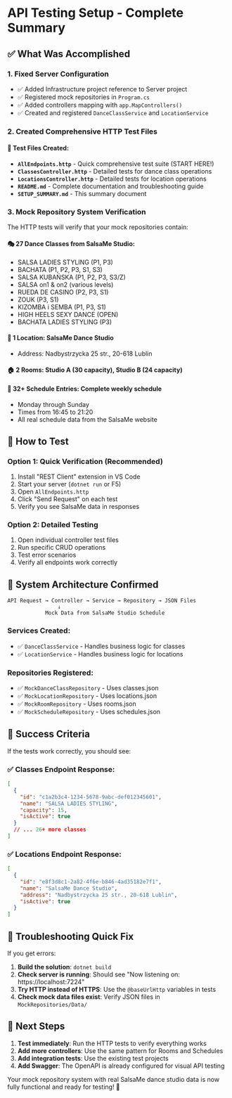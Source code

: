 # API Testing Setup - Complete Summary

## ✅ What Was Accomplished

### 1. **Fixed Server Configuration**
- ✅ Added Infrastructure project reference to Server project
- ✅ Registered mock repositories in `Program.cs`
- ✅ Added controllers mapping with `app.MapControllers()`
- ✅ Created and registered `DanceClassService` and `LocationService`

### 2. **Created Comprehensive HTTP Test Files**

#### 📁 Test Files Created:
- **`AllEndpoints.http`** - Quick comprehensive test suite (START HERE!)
- **`ClassesController.http`** - Detailed tests for dance class operations
- **`LocationsController.http`** - Detailed tests for location operations  
- **`README.md`** - Complete documentation and troubleshooting guide
- **`SETUP_SUMMARY.md`** - This summary document

### 3. **Mock Repository System Verification**

The HTTP tests will verify that your mock repositories contain:

#### 🎭 **27 Dance Classes** from SalsaMe Studio:
- SALSA LADIES STYLING (P1, P3)
- BACHATA (P1, P2, P3, S1, S3) 
- SALSA KUBAŃSKA (P1, P2, P3, S3/Z)
- SALSA on1 & on2 (various levels)
- RUEDA DE CASINO (P2, P3, S1)
- ZOUK (P3, S1)
- KIZOMBA i SEMBA (P1, P3, S1)
- HIGH HEELS SEXY DANCE (OPEN)
- BACHATA LADIES STYLING (P3)

#### 🏢 **1 Location**: SalsaMe Dance Studio
- Address: Nadbystrzycka 25 str., 20-618 Lublin

#### 🏠 **2 Rooms**: Studio A (30 capacity), Studio B (24 capacity)

#### 📅 **32+ Schedule Entries**: Complete weekly schedule
- Monday through Sunday
- Times from 16:45 to 21:20
- All real schedule data from the SalsaMe website

## 🚀 How to Test

### Option 1: Quick Verification (Recommended)
1. Install "REST Client" extension in VS Code
2. Start your server (`dotnet run` or F5)
3. Open `AllEndpoints.http` 
4. Click "Send Request" on each test
5. Verify you see SalsaMe data in responses

### Option 2: Detailed Testing
1. Open individual controller test files
2. Run specific CRUD operations
3. Test error scenarios
4. Verify all endpoints work correctly

## 🔧 System Architecture Confirmed

```
API Request → Controller → Service → Repository → JSON Files
                ↓
            Mock Data from SalsaMe Studio Schedule
```

### Services Created:
- ✅ `DanceClassService` - Handles business logic for classes
- ✅ `LocationService` - Handles business logic for locations

### Repositories Registered:
- ✅ `MockDanceClassRepository` - Uses classes.json
- ✅ `MockLocationRepository` - Uses locations.json  
- ✅ `MockRoomRepository` - Uses rooms.json
- ✅ `MockScheduleRepository` - Uses schedules.json

## 🎯 Success Criteria

If the tests work correctly, you should see:

### ✅ Classes Endpoint Response:
```json
[
  {
    "id": "c1a2b3c4-1234-5678-9abc-def012345601",
    "name": "SALSA LADIES STYLING",
    "capacity": 15,
    "isActive": true
  }
  // ... 26+ more classes
]
```

### ✅ Locations Endpoint Response:
```json
[
  {
    "id": "e8f3d8c1-2a82-4f6e-b846-4ad35182e7f1", 
    "name": "SalsaMe Dance Studio",
    "address": "Nadbystrzycka 25 str., 20-618 Lublin",
    "isActive": true
  }
]
```

## 🐛 Troubleshooting Quick Fix

If you get errors:
1. **Build the solution**: `dotnet build`
2. **Check server is running**: Should see "Now listening on: https://localhost:7224"
3. **Try HTTP instead of HTTPS**: Use the `@baseUrlHttp` variables in tests
4. **Check mock data files exist**: Verify JSON files in `MockRepositories/Data/`

## 📝 Next Steps

1. **Test immediately**: Run the HTTP tests to verify everything works
2. **Add more controllers**: Use the same pattern for Rooms and Schedules
3. **Add integration tests**: Use the existing test projects
4. **Add Swagger**: The OpenAPI is already configured for visual API testing

Your mock repository system with real SalsaMe dance studio data is now fully functional and ready for testing! 🎉
